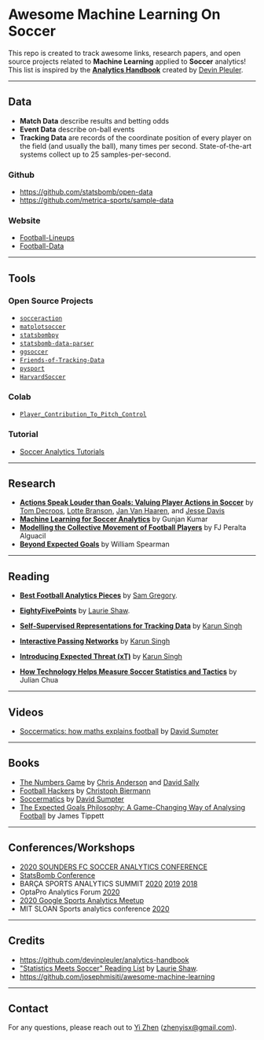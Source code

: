 # Awesome Machine Learning On Soccer
This repo is created to track awesome links, research papers, and open source projects related to **Machine Learning** applied to **Soccer** analytics! This list is inspired by the **[Analytics Handbook](https://github.com/devinpleuler/analytics-handbook)** created by [Devin Pleuler](https://twitter.com/devinpleuler).


---
## Data

- **Match Data** describe results and betting odds
- **Event Data** describe on-ball events
- **Tracking Data** are records of the coordinate position of every player on the field (and usually the ball), many times per second. State-of-the-art systems collect up to 25 samples-per-second. 

### Github
- https://github.com/statsbomb/open-data
- https://github.com/metrica-sports/sample-data

### Website
- [Football-Lineups](https://www.football-lineups.com)
- [Football-Data](https://www.football-data.co.uk/data.php)

---
## Tools

### Open Source Projects
- [`socceraction`](https://github.com/ML-KULeuven/socceraction)
- [`matplotsoccer`](https://github.com/TomDecroos/matplotsoccer)
- [`statsbombpy`](https://github.com/statsbomb/statsbombpy)
- [`statsbomb-data-parser`](https://github.com/imrankhan17/statsbomb-parser)
- [`ggsoccer`](https://github.com/Torvaney/ggsoccer)
- [`Friends-of-Tracking-Data`](https://github.com/Friends-of-Tracking-Data-FoTD)
- [`pysport`](https://github.com/pysport)
- [`HarvardSoccer`](https://github.com/HarvardSoccer)

### Colab
- [`Player_Contribution_To_Pitch_Control`](https://colab.research.google.com/drive/13icigik02kigCq9GlkFhp_k0cdZikFv8)

### Tutorial

- [Soccer Analytics Tutorials](https://github.com/devinpleuler/analytics-handbook#soccer-analytics-tutorials)



---
## Research

<!--
- **[A	 Framework	 for	 Tactical	 Analysis	 and	...](http://nessis.org/nessis11/rudd.pdf)** by [Sarah Rudd](https://twitter.com/srudd_ok)
- **[An Extension of the Pythagorean Expectation ...](https://www.soccermetrics.net/wp-content/uploads/2013/08/football-pythagorean-article.pdf)** by [Howard Hamilton](https://twitter.com/soccermetrics)
- **[Large-Scale Analysis of Soccer Matches ...](https://s3-us-west-1.amazonaws.com/disneyresearch/wp-content/uploads/20141211131038/Large-Scale-Analysis-of-Soccer-Matches-using-Spatiotemporal-Tracking-Data-Paper.pdf)** by Alina Bialkowski et. al
- **[Physics-Based	Modeling	of	Pass	Probabilities	in	Soccer](http://www.sloansportsconference.com/wp-content/uploads/2017/02/1621.pdf)** by [Will Spearman](https://twitter.com/the_spearman) et. al.
- **[Data-Driven	Ghosting	using	Deep	Imitation	Learning](http://www.sloansportsconference.com/wp-content/uploads/2017/02/1671-2.pdf)** by [Hoang	M. Le](https://twitter.com/HoangMinhLe),	Peter	Carr,	Yisong	Yue,	and	[Patrick	Lucey](https://twitter.com/patricklucey)
- **[Beyond Expected Goals](http://www.sloansportsconference.com/wp-content/uploads/2018/02/2002.pdf)** by [Spearman](https://twitter.com/the_spearman)
- **[Not All Passes Are Created Equal: ...](https://dl.acm.org/doi/pdf/10.1145/3097983.3098051)** by [Paul Power](https://twitter.com/counterattack9) et. all
- **[Wide Open Spaces: ...](http://www.sloansportsconference.com/wp-content/uploads/2018/03/1003.pdf)** by [Javier Fernandez](https://twitter.com/JaviOnData) and [Luke Bornn](https://twitter.com/LukeBornn)
- **[Decomposing	the	Immeasurable	Sport: ...](http://www.sloansportsconference.com/wp-content/uploads/2019/02/Decomposing-the-Immeasurable-Sport.pdf)** by [Fernandez](https://twitter.com/JaviOnData), [Bornn](https://twitter.com/LukeBornn), and [Dan Cervone](https://twitter.com/dcervone0)
- **[Modelling the Collective Movement of Football Players](http://uu.diva-portal.org/smash/get/diva2:1365788/FULLTEXT01.pdf)** by [Francisco José Peralta Alguacil](https://twitter.com/PeraltaFran23)
-->
- **[Actions Speak Louder than Goals: Valuing Player Actions in Soccer](https://arxiv.org/pdf/1802.07127.pdf)** by [Tom Decroos](https://twitter.com/TomDecroos), [Lotte Branson](https://twitter.com/LotteBransen), [Jan Van Haaren](https://twitter.com/JanVanHaaren), and [Jesse Davis](https://twitter.com/jessejdavis1)
- **[Machine Learning for Soccer Analytics](Machine_Learning_for_Soccer_Analytics)** by Gunjan Kumar
- **[Modelling the Collective Movement of Football Players](http://www.diva-portal.org/smash/record.jsf?pid=diva2%3A1365788&dswid=-6119)** by FJ Peralta Alguacil
- **[Beyond Expected Goals](http://www.sloansportsconference.com/wp-content/uploads/2018/02/2002.pdf)** by William Spearman
<!--- **[Dynamic Analysis of Team Strategy in Professional Footbal](https://static.capabiliaserver.com/frontend/clients/barca/wp_prod/wp-content/uploads/2020/01/56ce723e-barca-conference-paper-laurie-shaw.pdf)** by [Laurie Shaw](https://twitter.com/EightyFivePoint) and [Mark Glickman](https://twitter.com/glicko)
- **[Ready Player Run: Off-ball run identification and classification](https://static.capabiliaserver.com/frontend/clients/barca/wp_prod/wp-content/uploads/2020/01/40ba07f4-ready-player-run-barcelona.pdf)** by [Sam Gregory](https://twitter.com/GregorydSam)-->

---
## Reading
- **[Best Football Analytics Pieces](https://medium.com/@GregorydSam/best-football-analytics-pieces-e532844b12e)** by [Sam Gregory](https://twitter.com/GregorydSam).

- **[EightyFivePoints](http://eightyfivepoints.blogspot.com/p/about-this-blog.html)** by [Laurie Shaw](https://twitter.com/EightyFivePoint).

- **[Self-Supervised Representations for Tracking Data](https://karun.in/blog/ssr-tracking-data.html)** by [Karun Singh](https://twitter.com/karun1710)
- **[Interactive Passing Networks](https://karun.in/blog/interactive-passing-networks.html)** by [Karun Singh](https://twitter.com/karun1710)
- **[Introducing Expected Threat (xT)](https://karun.in/blog/expected-threat.html)** by [Karun Singh](https://twitter.com/karun1710)
- **[How Technology Helps Measure Soccer Statistics and Tactics](https://medium.com/@sportsengineer/how-technology-helps-measure-soccer-statistics-and-tactics-7c2627c80a6c)** by Julian Chua

<!--
- **[Assessing The	Performance	of Premier League Goalscorers](https://www.optasportspro.com/news-analysis/assessing-the-performance-of-premier-league-goalscorers/)** by [Sam Green](https://twitter.com/aSamGreen)
- **[Counting Across Borders](https://www.optasportspro.com/news-analysis/blog-counting-across-borders/)** by [Ben Torvaney](https://twitter.com/Torvaney)
- **[Defending Your Patch](https://deepxg.com/2016/02/07/defending-your-patch/)** by [Thom Lawrence](https://twitter.com/lemonwatcher)
- **[Pass Footedness in the Premier League](https://statsbomb.com/2019/04/pass-footedness-in-the-premier-league/)** by [James Yorke](https://twitter.com/jair1970)
- **[Messi Walks Better Than Most Players Run](https://fivethirtyeight.com/features/messi-walks-better-than-most-players-run/)** by [Bobby Gardiner](https://twitter.com/BobbyGardiner)
- **[Game of Throw-Ins](https://www.americansocceranalysis.com/home/2018/11/27/game-of-throw-ins)** by [Eliot McKinley](https://twitter.com/etmckinley)
- **[Expected Threat](https://karun.in/blog/expected-threat.html)** by [Karun Singh](https://twitter.com/karun1710)
- **[Passing Out at the Back](https://www.optasportspro.com/news-analysis/blog-passing-out-at-the-back/)** by [Will Gürpinar-Morgan](https://twitter.com/WillTGM)
- **[The 10 Commandments of Football Analytics](https://theathletic.co.uk/1692489/2020/03/23/the-10-commandments-of-football-analytics/)** by [Tom Worville](https://twitter.com/Worville)
- **[Breaking Down Set Pieces ...](https://statsbomb.com/2019/05/breaking-down-set-pieces-picks-packs-stacks-and-more/)** by [Euan Dewar](https://twitter.com/EuanDewar)
- **[Data Based Coaching: ...](https://www.americansocceranalysis.com/home/2020/3/19/data-based-coaching-how-to-incorporate-data-driven-decisions-into-your-coaching-workflow)** by [Kieran Doyle](https://twitter.com/KierDoyle)
- **[Coaches Reward Goalscorers ...](https://www.americansocceranalysis.com/home/2020/3/30/coaches-reward-goalscorers-they-shouldnt)** by [McKinley](https://twitter.com/etmckinley) and [John Muller](https://twitter.com/johnspacemuller)
-->

---
## Videos
- [Soccermatics: how maths explains football](https://youtu.be/Nv7JYtVbzvI) by [David Sumpter](https://twitter.com/Soccermatics)
<!--


- [Self-Supervised Representations for Tracking Data](https://player.vimeo.com/video/398489039)
  > This 2020 OptaPro Forum talk from [Karun Singh](https://twitter.com/karun1710) represents some state-of-the-art research around autoencoders and feature extraction from tactical context.

- [An American Analyst in London](https://www.youtube.com/watch?v=LA9-V6_ZIUg)
  > Fun conversation at SSAC 2019 between StatsBomb CEO [Ted Knutson](https://twitter.com/mixedknuts), Houston Rockets GM [Daryl Morey](https://twitter.com/dmorey), and some other guy.

- [Beyond the Baseline: ...](https://www.youtube.com/watch?v=o9IjocHyBLE)
  >  This classic 2018 OptaPro Forum talk from the effervescent [Marek Kwiatkowski](https://twitter.com/statlurker) is one of my favorites. Suggests a mixed model approach for personalizing certain soccer metrics.

- [Some Things Aren't Shots](https://www.youtube.com/watch?v=5j-Ij5_3Cs8)
  > Great talk from [Thom Lawrence](https://twitter.com/lemonwatcher) at the 2019 StatsBomb Innovation Conference covering approaches to Expected Possession value.

- [Beyond Save Percentage](https://www.youtube.com/watch?v=V9_20e2ut14&t=1s)
  > Probably the smartest stuff I've seen on evaluation of goalkeeper performance, presented by [Derrick Yam](https://twitter.com/YAMiAM9).
  
-->

---
## Books
- [The Numbers Game](https://www.amazon.com/Numbers-Game-Everything-About-Soccer/dp/0143124560) by [Chris Anderson](https://twitter.com/soccerquant) and [David Sally](https://twitter.com/DavidSally6)
- [Football Hackers](https://www.amazon.com/Football-Hackers-Science-Data-Revolution-ebook/dp/B07NQM3YGK) by [Christoph Biermann](https://twitter.com/chbiermann)
- [Soccermatics](https://www.amazon.com/Soccermatics-Mathematical-Adventures-Beautiful-Bloomsbury-ebook/dp/B01AIB7YKE/ref=tmm_kin_swatch_0?_encoding=UTF8&qid=1588827600&sr=8-1) by [David Sumpter](https://twitter.com/Soccermatics)
- [The Expected Goals Philosophy: A Game-Changing Way of Analysing Football](https://www.amazon.com/Expected-Goals-Philosophy-Game-Changing-Analysing/dp/1089883188/ref=sr_1_1?crid=1N3R5BSSGLAUC&dchild=1&keywords=the+expected+goals+philosophy&qid=1589149015&sprefix=the+expected+goal+p%2Caps%2C203&sr=8-1) by James Tippett

---
## Conferences/Workshops
- [2020 SOUNDERS FC SOCCER ANALYTICS CONFERENCE](https://www.soundersfc.com/socceranalytics)
- [StatsBomb Conference](https://statsbomb.com/conference/)
- BARÇA SPORTS ANALYTICS SUMMIT [2020](https://barcainnovationhub.com/event/barca-sports-analytics-summit-2020/) [2019](https://barcainnovationhub.com/event/barca-sports-analytics-summit-2019/) [2018](https://barcainnovationhub.com/event/barca-football-coach-analytics-summit/)
- OptaPro Analytics Forum [2020](https://www.optasportspro.com/event/analytics-forum/)
- [2020 Google Sports Analytics Meetup](https://www.youtube.com/playlist?list=PLN61gcz35HB7enamPi8bG4bFJNsBPYW27)
- MIT SLOAN Sports analytics conference [2020](http://www.sloansportsconference.com)

---
## Credits

- https://github.com/devinpleuler/analytics-handbook
- ["Statistics Meets Soccer" Reading List](http://eightyfivepoints.blogspot.com/p/reading-list.html) by [Laurie Shaw](https://itc.cfa.harvard.edu/people/laurie-shaw).
- https://github.com/josephmisiti/awesome-machine-learning

---
## Contact
For any questions, please reach out to [Yi Zhen](https://twitter.com/zhenyisx?s=20) (zhenyisx@gmail.com).
